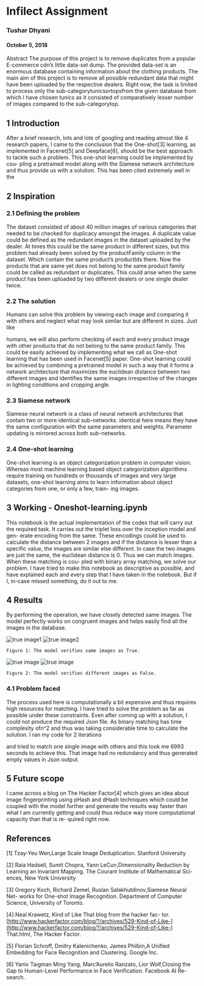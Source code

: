 # Infilect Assignment

### Tushar Dhyani

#### October 5, 2018


Abstract
The purpose of this project is to remove duplicates from a popular E-commerce
cdn’s little data-set dump. The provided data-set is an enormous database
containing information about the clothing products. The main aim of
this project is to remove all possible redundant data that might have
been uploaded by the respective dealers. Right now, the task is limited
to process only the sub-categorytunicsortopsfrom the given database
from which I have chosen tunics as it consisted of comparatively lesser
number of images compared to the sub-categorytop.

## 1 Introduction

After a brief research, lots and lots of googling and reading almost like 4
research papers, I came to the conclusion that the One-shot[3] learning, as
implemented in Facenet[5] and Deepface[6], should be the best approach to
tackle such a problem. This one-shot learning could be implemented by cou-
pling a pretrained model along with the Siamese network architecture and
thus provide us with a solution. This has been cited extremely well in the

## 2 Inspiration

### 2.1 Defining the problem

The dataset consisted of about 40 million images of various categories that
needed to be checked for duplicacy amongst the images. A duplicate value
could be defined as the redundant images in the dataset uploaded by the dealer.
At times this could be the same product in different sizes, but this problem
had already been solved by the productFamily column in the dataset. Which
contain the same product’s productIds there. Now the products that are same
yet does not belong to the same product family could be called as redundant or
duplicates. This could arise when the same product has been uploaded by two
different dealers or one single dealer twice.

### 2.2 The solution

Humans can solve this problem by viewing each image and comparing it with
others and neglect what may look similar but are different in sizes. Just like


humans, we will also perform checking of each and every product image with
other products that do not belong to the same product family. This could be
easily achieved by implementing what we call as One-shot learning that has been
used in Facenet[5] paper. One-shot learning could be achieved by combining
a pretrained model in such a way that it forms a network architecture that
maximizes the euclidean distance between two different images and identifies
the same images irrespective of the changes in lighting conditions and cropping
angle.

### 2.3 Siamese network

Siamese neural network is a class of neural network architectures that contain
two or more identical sub-networks. identical here means they have the same
configuration with the same parameters and weights. Parameter updating is
mirrored across both sub-networks.

### 2.4 One-shot learning

One-shot learning is an object categorization problem in computer vision. Whereas
most machine learning based object categorization algorithms require training
on hundreds or thousands of images and very large datasets, one-shot learning
aims to learn information about object categories from one, or only a few, train-
ing images.

## 3 Working - Oneshot-learning.ipynb

This notebook is the actual implementation of the codes that will carry out the
required task. It carries out the triplet loss over the inception model and gen-
erate encoding from the same. These encodings could be used to calculate the
distance between 2 images and if the distance is lesser than a specific value, the
images are similar else different. In case the two images are just the same, the
euclidean distance is 0. Thus we can match images. When these matching is cou-
pled with binary array matching, we solve our problem. I have tried to make this
notebook as descriptive as possible, and have explained each and every step that
I have taken in the notebook. But if I, in-case missed something, do it out to me.

## 4 Results

By performing the operation, we have closely detected same images. The model
perfectly works on congruent images and helps easily find all the images in the
database.

![true image1](http://img.fkcdn.com/image/tunic/3/s/c/gj19135-tu-180red-global-desi-s-200x200-imaeyzczspzxzzgx.jpeg)  ![true image2](http://img.fkcdn.com/image/tunic/3/s/c/gj19135-tu-180red-global-desi-s-200x200-imaeyzczspzxzzgx.jpeg)
```
Figure 1: The model verifies same images as True.
```
![true image](http://img.fkcdn.com/image/tunic/3/s/c/gj19135-tu-180red-global-desi-s-200x200-imaeyzczspzxzzgx.jpeg)  ![true image](http://img.fkcdn.com/image/tunic/f/y/c/gw-476-goodwill-impex-3xl-200x200-imaegtkm38vqkdyz.jpeg)
```
Figure 2: The model verifies different images as False.
```
### 4.1 Problem faced

The process used here is computationally a bit expensive and thus requires high
resources for matching. I have tried to solve the problem as far as possible under
these constraints. Even after coming up with a solution, I could not produce the
required Json file. As binary matching has time complexity ofn^2 and thus was
taking considerable time to calculate the solution. I ran my code for 2 iterations


and tried to match one single image with others and this took me 6993 seconds
to achieve this. That image had no redundancy and thus generated empty values
in Json output.

## 5 Future scope

I came across a blog on The Hacker Factor[4] which gives an idea about image
fingerprinting using pHash and dHash techniques which could be coupled with
the model further and generate the results way faster than what I am currently
getting and could thus reduce way more computational capacity than that is re-
quired right now.

## References

[1] Tzay-Yeu Wen,Large Scale Image Deduplication. Stanford University

[2] Raia Hadsell, Sumit Chopra, Yann LeCun,Dimensionality Reduction by
Learning an Invariant Mapping. The Courant Institute of Mathematical Sci-
ences, New York University

[3] Gregory Koch, Richard Zemel, Ruslan Salakhutdinov,Siamese Neural Net-
works for One-shot Image Recognition. Department of Computer Science,
University of Toronto.

[4] Neal Krawetz, Kind of Like That blog from the hacker fac-
tor. [http://www.hackerfactor.com/blog/?/archives/529-Kind-of-Like-](http://www.hackerfactor.com/blog/?/archives/529-Kind-of-Like-)
That.html, The Hacker Factor.

[5] Florian Schroff, Dmitry Kalenichenko, James Philbin,A Unified Embedding
for Face Recognition and Clustering. Google Inc.

[6] Yaniv Taigman Ming Yang, Marc’Aurelio Ranzato, Lior Wolf,Closing the
Gap to Human-Level Performance in Face Verification. Facebook AI Re-
search.